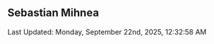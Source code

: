 <h2>Sebastian Mihnea</h2>

<!--RECENT_ACTIVITY:start-->
<!--RECENT_ACTIVITY:end-->
<!--RECENT_ACTIVITY:last_update-->
Last Updated: Monday, September 22nd, 2025, 12:32:58 AM
<!--RECENT_ACTIVITY:last_update_end-->

<!---LOL-STATS-START-HERE--->
<!---LOL-STATS-END-HERE--->
